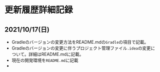 # 更新履歴詳細記録
## 2021/10/17(日)
- Gradleのバージョンの変更方法をREADME.mdの`Gradle`の項目で記載。
- Gradleのバージョンの変更に伴うプロジェクト管理ファイル`.idea`の変更について。詳細はREADME.mdに記載。 
- 現在の開発環境を`README.md`に記載
- 